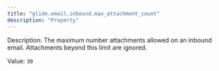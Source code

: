 ```yaml
---
title: "glide.email.inbound.max_attachment_count"
description: "Property"
---
```


Description: The maximum number attachments allowed on an inbound email. Attachments beyond this limit are ignored.

Value: `30`